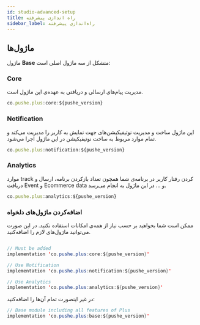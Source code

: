 ```yaml
---
id: studio-advanced-setup
title: راه اندازی پیشرفته
sidebar_label: راه‌اندازی پیشرفته
---
```


## ماژول‌ها

ماژول **Base** متشکل از سه ماژول اصلی است:

### Core

مدیریت پیام‌های ارسالی و دریافتی به عهده‌ی این ماژول است.

```js
co.pushe.plus:core:${pushe_version}
```

### Notification

این ماژول ساخت و مدیریت نوتیفیکیشن‌های جهت نمایش به کاربر را مدیریت می‌کند و تمام موارد مربوط به ساخت نوتیفیکیشن در این ماژول اجرا می‌شود.

```js
co.pushe.plus:notification:${pushe_version}
```

### Analytics

موارد track کردن رفتار کاربر در برنامه‌ی شما همچون تعداد بازکردن برنامه، ارسال و دریافت Event و Ecommerce data و ... در این ماژول به انجام می‌رسد.

```js
co.pushe.plus:analytics:${pushe_version}
```

### اضافه‌کردن ماژول‌های دلخواه

ممکن است شما بخواهید بر حسب نیاز از همه‌ی امکانات استفاده نکنید. در این صورت می‌توانید ماژول‌های لازم را اضافه‌کنید.

```java

// Must be added
implementation 'co.pushe.plus:core:${pushe_version}'

// Use Notification
implementation 'co.pushe.plus:notification:${pushe_version}'

// Use Analytics
implementation 'co.pushe.plus:analytics:${pushe_version}'
```

در غیر اینصورت تمام آن‌ها را اضافه‌کنید:

```java
// Base module including all features of Plus
implementation 'co.pushe.plus:base:${pushe_version}'
```